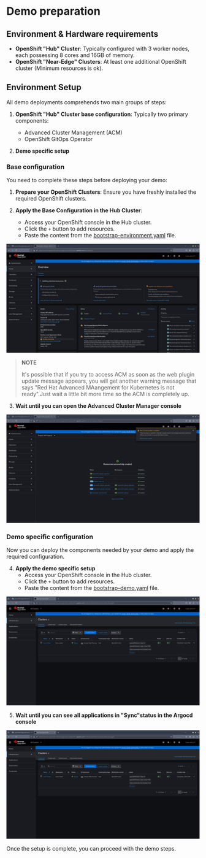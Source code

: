 # Demo preparation

## Environment & Hardware requirements 

* **OpenShift "Hub" Cluster**: Typically configured with 3 worker nodes, each possessing 8 cores and 16GB of memory.
* **OpenShift "Near-Edge" Clusters**: At least one additional OpenShift cluster (Minimum resources is ok). 

## Environment Setup

All demo deployments comprehends two main groups of steps:

1. **OpenShift "Hub" Cluster base configuration**: Typically two primary components:
   - Advanced Cluster Management (ACM)
   - OpenShift GitOps Operator

2. **Demo specific setup**

### Base configuration

You need to complete these steps before deploying your demo:

1. **Prepare your OpenShift Clusters**: Ensure you have freshly installed the required OpenShift clusters.

2. **Apply the Base Configuration in the Hub Cluster**:
   - Access your OpenShift console in the Hub cluster.
   - Click the `+` button to add resources.
   - Paste the content from the [bootstrap-environment.yaml](../../bootstrap-environment/bootstrap-environment.yaml) file.

![](../../../doc/images/bootstrap-environment-deploy.gif)

  > **NOTE**
  >
  > It's possible that if you try to access ACM as soon as the web plugin update message appears, you will get another warning message that says "Red Hat Advanced MAangement for Kubernetes is not ready".Just wait a little bit more time so the ACM is completely up.

3. **Wait until you can open the Advanced Cluster Manager console**

![](../../../doc/images/bootstrap-environment-wait.gif)


### Demo specific configuration

Now you can deploy the components needed by your demo and apply the required configuration.

4. **Apply the demo specific setup**
   - Access your OpenShift console in the Hub cluster.
   - Click the `+` button to add resources.
   - Paste the content from the [bootstrap-demo.yaml](bootstrap-demo/bootstrap-demo.yaml) file.

![](images/bootstrap-demo-deploy.gif)

5. **Wait until you can see all applications in "Sync"status in the Argocd console** 

![](images/bootstrap-demo-deploy.gif)


Once the setup is complete, you can proceed with the demo steps.
